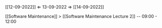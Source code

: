 [[12-09-2022]] $\Leftarrow$ 13-09-2022 $\Rightarrow$ [[14-09-2022]]

[[Software Maintenance]] > [[Software Maintenance Lecture 2]] -- 09:00 - 12:00